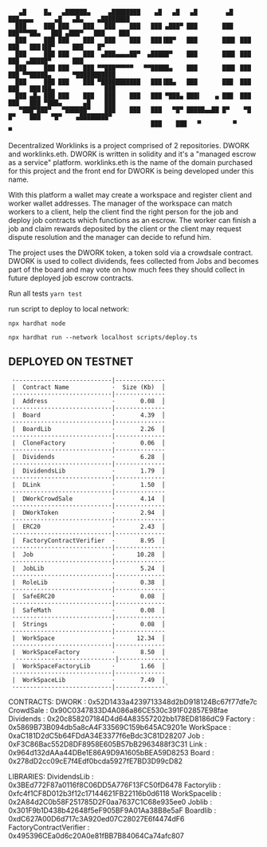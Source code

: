        ▄█     █▄   ▄██████▄     ▄████████    ▄█   ▄█   ▄█        ▄█  ███▄▄▄▄      ▄█   ▄█▄    ▄████████ 
      ███     ███ ███    ███   ███    ███   ███ ▄███▀ ███       ███  ███▀▀▀██▄   ███ ▄███▀   ███    ███  
      ███     ███ ███    ███   ███    ███   ███▐██▀   ███       ███▌ ███   ███   ███▐██▀     ███    █▀   
      ███     ███ ███    ███  ▄███▄▄▄▄██▀  ▄█████▀    ███       ███▌ ███   ███  ▄█████▀      ███       
      ███     ███ ███    ███ ▀▀███▀▀▀▀▀   ▀▀█████▄    ███       ███▌ ███   ███ ▀▀█████▄      ▀███████████
      ███     ███ ███    ███ ▀███████████   ███▐██▄   ███       ███  ███   ███   ███▐██▄              ███
      ███ ▄█▄ ███ ███    ███   ███    ███   ███ ▀███▄ ███▌    ▄ ███  ███   ███   ███ ▀███▄      ▄█    ███
       ▀███▀███▀   ▀██████▀    ███    ███   ███   ▀█▀ █████▄▄██ █▀    ▀█   █▀    ███   ▀█▀    ▄████████▀
                                            ███    ███   ▀         ▀                          ▀



Decentralized Worklinks is a project comprised of 2 repositories. DWORK and worklinks.eth.
DWORK is written in solidity and it's a "managed escrow as a service" platform.
worklinks.eth is the name of the domain purchased for this project and the front end for DWORK is being developed under this name.


With this platform a wallet may create a workspace and register client and worker wallet addresses.
The manager of the workspace can match workers to a client, help the client find the right person for the job 
and deploy job contracts which functions as an escrow. The worker can finish a job and claim rewards deposited by the client
or the client may request dispute resolution and the manager can decide to refund him.

The project uses the DWORK token, a token sold via a crowdsale contract.
DWORK is used to collect dividends, fees collected from Jobs and becomes part of the board 
and may vote on how much fees they should collect in future deployed job escrow contracts.


Run all tests 
`yarn test`

run script to deploy to local network:

`npx hardhat node`

`npx hardhat run --network localhost scripts/deploy.ts`


## DEPLOYED ON TESTNET

     ·---------------------------|-------------·
     |  Contract Name            ·  Size (Kb)  │
     ····························|··············
     |  Address                  ·       0.08  │
     ····························|··············
     |  Board                    ·       4.39  │
     ····························|··············
     |  BoardLib                 ·       2.26  │
     ····························|··············
     |  CloneFactory             ·       0.06  │
     ····························|··············
     |  Dividends                ·       6.28  │
     ····························|··············
     |  DividendsLib             ·       1.79  │
     ····························|··············
     |  DLink                    ·       1.50  │
     ····························|··············
     |  DWorkCrowdSale           ·       4.14  │
     ····························|··············
     |  DWorkToken               ·       2.94  │
     ····························|··············
     |  ERC20                    ·       2.43  │
     ····························|··············
     |  FactoryContractVerifier  ·       8.95  │
     ····························|··············
     |  Job                      ·      10.28  │
     ····························|··············
     |  JobLib                   ·       5.24  │
     ····························|··············
     |  RoleLib                  ·       0.38  │
     ····························|··············
     |  SafeERC20                ·       0.08  │
     ····························|··············
     |  SafeMath                 ·       0.08  │
     ····························|··············
     |  Strings                  ·       0.08  │
     ····························|··············
     |  WorkSpace                ·      12.34  │
     ····························|··············
     |  WorkSpaceFactory         ·       8.50  │
      ····························|··············
     |  WorkSpaceFactoryLib      ·       1.66  │
     ····························|··············
     |  WorkSpaceLib             ·       7.49  │
     ·---------------------------|-------------·`

CONTRACTS:
DWORK : 0x52D1433a4239713348d2bD918124Bc67f77dfe7c
CrowdSale : 0x90C0347833D4A086a86CE530c391F02857E98fae
Dividends : 0x20c858207184D4d64A83557202bb178ED8186dC9
Factory : 0x5869B73B094db5a8cA4F33569C159b645AC9201e
WorkSpace : 0xaC181D2dC5b64FDdA34E3377f6eBdc3C81D28207
Job : 0xF3C86Bac552D8DF8958E605B57bB2963488f3C31
Link : 0x964d132dAAa44DBe1E86A9D9A1605bBEA59D8253
Board : 0x278dD2cc09cE7f4Edf0bcda5927fE7BD3D99cD82

LIBRARIES:
DividendsLib : 0x3BEd772F87a0116f8C06DD5A776F13FC50fD6478
Factorylib : 0xfc4f1CF8D012b3f12c17144621FB22116b0d6118
WorkSpacelib : 0x2A84d2C0b58F251785D2F0aa7637C1C68e935ee0
Joblib : 0x301F9b1D438b42648f5eF905BF9A01Aa38B8e5aF
Boardlib : 0xdC627A00D6d717c3A920ed07C28027E6f4474dF6
FactoryContractVerifier : 0x495396CEa0d6c20A0e81fBB7B84064Ca74afc807